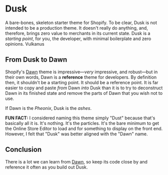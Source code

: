 # Dusk

A bare-bones, skeleton starter theme for Shopify. To be clear, Dusk is not intended to be a production theme. It doesn't really do anything, and, therefore, brings zero value to merchants in its current state. Dusk is a _starting point_, for you, the developer, with minimal boilerplate and zero opinions. Vulkanus

## From Dusk to Dawn

Shopify's [Dawn](https://themes.shopify.com/themes/dawn/styles/default) theme is impressive—_very_ impressive, and robust—but in their own words, Dawn is a **reference** theme for developers. By definition then, it shouldn't be a starting point. It should be a reference point. It is far easier to copy and paste _from_ Dawn _into_ Dusk than it is to try to deconstruct Dawn in its finished state and remove the parts of Dawn that you wish not to use.

If Dawn is the _Pheonix_, Dusk is the _ashes_.

**FUN FACT:** I considered naming this theme simply "Dust" because that's basically all it is. It's nothing. It's the particles. It's the bare minimum to get the Online Store Editor to load and for something to display on the front end. However, I felt that "Dusk" was better aligned with the "Dawn" name.

## Conclusion

There is a lot we can learn from [Dawn](https://github.com/Shopify/dawn), so keep its code close by and reference it often as you build out Dusk.
